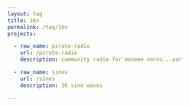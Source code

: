 ```yaml
---
layout: tag
title: 16n
permalink: /tag/16n
projects:

  - raw_name: pirate-radio
    url: /pirate-radio
    description: community radio for monome norns...yar

  - raw_name: sines
    url: /sines
    description: 16 sine waves

---
```

